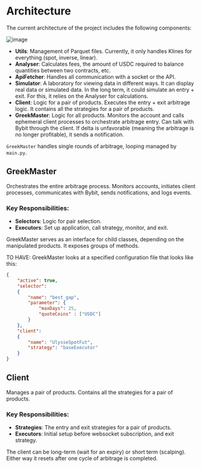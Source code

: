 # **Architecture**

The current architecture of the project includes the following components:

![image](https://github.com/user-attachments/assets/2f15742a-193b-4251-b8ba-9a4a68108180)

- **Utils**: Management of Parquet files. Currently, it only handles Klines for everything (spot, inverse, linear).
- **Analyser**: Calculates fees, the amount of USDC required to balance quantities between two contracts, etc.
- **ApiFetcher**: Handles all communication with a socket or the API.
- **Simulator**:  A laboratory for viewing data in different ways. It can display real data or simulated data. In the long term, it could simulate an entry + exit. For this, it relies on the Analyser for calculations.
- **Client**: Logic for a pair of products. Executes the entry + exit arbitrage logic. It contains all the strategies for a pair of products.
- **GreekMaster**: Logic for all products. Monitors the account and calls ephemeral client processes to orchestrate arbitrage entry. Can talk with Bybit through the client. If delta is unfavorable (meaning the arbitrage is no longer profitable), it sends a notification.


`GreekMaster` handles single rounds of arbitrage, looping managed by `main.py`.

## GreekMaster
Orchestrates the entire arbitrage process. Monitors accounts, initiates client processes, communicates with Bybit, sends notifications, and logs events.

### Key Responsibilities:
- **Selectors**: Logic for pair selection.
- **Executors**: Set up application, call strategy, monitor, and exit.

GreekMaster serves as an interface for child classes, depending on the manipulated products. It exposes groups of methods.

TO HAVE: GreekMaster looks at a specified configuration file that looks like this:
```JSON
{
    "active": true,
    "selector":
    {
        "name": "best_gap",
        "parameter": {
            "maxDays": 25,
            "quoteCoins" : ["USDC"]
        }
    },
    "client":
    {
        "name": "UlysseSpotFut",
        "strategy": "baseExecutor"
    }
}
```


## Client
Manages a pair of products. Contains all the strategies for a pair of products.

### Key Responsibilities:
- **Strategies**: The entry and exit strategies for a pair of products.
- **Executors**: Initial setup before websocket subscription, and exit strategy.

The client can be long-term (wait for an expiry) or short term (scalping). Either way it resets after one cycle of arbitrage is completed.
